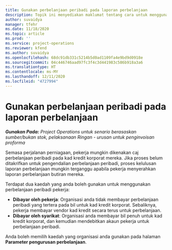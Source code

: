 ```yaml
---
title: Gunakan perbelanjaan peribadi pada laporan perbelanjaan
description: Topik ini menyediakan maklumat tentang cara untuk menggunakan perbelanjaan peribadi yang ditanggung oleh pekerja semasa melakukan perjalanan bagi tujuan perniagaan.
author: suvaidya
manager: tfehr
ms.date: 11/18/2020
ms.topic: article
ms.prod: ''
ms.service: project-operations
ms.reviewer: kfend
ms.author: suvaidya
ms.openlocfilehash: 68dc91db331c5214b5d0ad1109fa4e9bd9d0918e
ms.sourcegitcommit: 04c446746aad97fc3f4c3d441983c586b918a3a6
ms.translationtype: HT
ms.contentlocale: ms-MY
ms.lasthandoff: 12/11/2020
ms.locfileid: "4727994"
---
```

# <a name="work-with-personal-expenses-on-an-expense-report"></a>Gunakan perbelanjaan peribadi pada laporan perbelanjaan

_**Gunakan Pada:** Project Operations untuk senario berasaskan sumber/bukan stok, pelaksanaan Ringan - urusan untuk penginvoisan proforma_

Semasa perjalanan perniagaan, pekerja mungkin dikenakan caj perbelanjaan peribadi pada kad kredit korporat mereka. Jika proses belum ditakrifkan untuk pengendalian perbelanjaan peribadi, proses kelulusan laporan perbelanjaan mungkin terganggu apabila pekerja menyerahkan laporan perbelanjaan butiran mereka.

Terdapat dua kaedah yang anda boleh gunakan untuk menggunakan perbelanjaan peribadi pekerja:

  - **Dibayar oleh pekerja**: Organisasi anda tidak membayar perbelanjaan peribadi yang tertera pada bil untuk kad kredit korporat. Sebaliknya, pekerja membayar vendor kad kredit secara terus untuk perbelanjaan. 
  - **Dibayar oleh syarikat**: Organisasi anda membayar bil penuh untuk kad kredit korporat, dan kemudian mendebitkan akaun pekerja untuk perbelanjaan peribadi.

Anda boleh memilih kaedah yang organisasi anda gunakan pada halaman **Parameter pengurusan perbelanjaan**.
